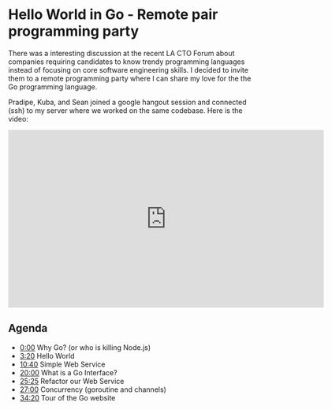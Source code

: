 <meta property="og:title" content="Hello World in Go - Remote pair programming party" />
<meta property="og:image" content="https://oren.github.io/images/go.jpg" />

# Hello World in Go - Remote pair programming party

There was a interesting discussion at the recent LA CTO Forum about companies requiring candidates to know trendy programming languages instead of focusing on core software engineering skills. I decided to invite them to a remote programming party where I can share my love for the the Go programming language.

Pradipe, Kuba, and Sean joined a google hangout session and connected (ssh) to my server where we worked on the same codebase. Here is the video:

<iframe width="640" height="360" src="https://www.youtube.com/embed/y9ufkAS6mug?rel=0&amp;showinfo=0" frameborder="0" allowfullscreen></iframe>

## Agenda

* [0:00](http://www.youtube.com/watch?v=y9ufkAS6mug) Why Go? (or who is killing Node.js)
* [3:20](http://www.youtube.com/watch?v=y9ufkAS6mug&t=3m20s) Hello World
* [10:40](http://www.youtube.com/watch?v=y9ufkAS6mug&t=10m40s) Simple Web Service
* [20:00](http://www.youtube.com/watch?v=y9ufkAS6mug&t=20m00s) What is a Go Interface?
* [25:25](http://www.youtube.com/watch?v=y9ufkAS6mug&t=25m25s) Refactor our Web Service
* [27:00](http://www.youtube.com/watch?v=y9ufkAS6mug&t=27m00s) Concurrency (goroutine and channels)
* [34:20](http://www.youtube.com/watch?v=y9ufkAS6mug&t=34m20s) Tour of the Go website
